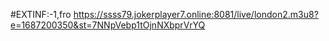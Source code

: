 #EXTINF:-1,fro
https://ssss79.jokerplayer7.online:8081/live/london2.m3u8?e=1687200350&st=7NNpVebp1tOjnNXbprVrYQ


